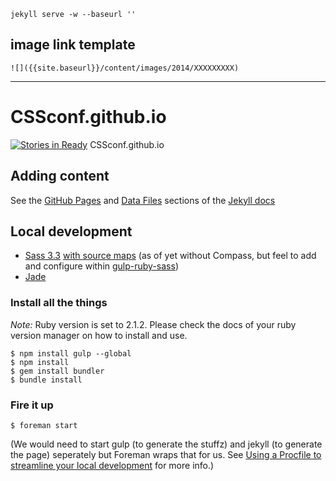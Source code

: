     jekyll serve -w --baseurl ''


## image link template

    ![]({{site.baseurl}}/content/images/2014/XXXXXXXXX)

----

# CSSconf.github.io

[![Stories in Ready](https://badge.waffle.io/cssunconf/cssconf.github.io.png?label=ready&title=Ready)](https://waffle.io/cssunconf/cssconf.github.io)
CSSconf.github.io

## Adding content

See the [GitHub Pages](http://jekyllrb.com/docs/github-pages/) and [Data Files](http://jekyllrb.com/docs/datafiles/) sections of the [Jekyll docs](http://jekyllrb.com/docs/home/)

## Local development

- [Sass 3.3](http://sass-lang.com/) [with source maps](https://developer.chrome.com/devtools/docs/css-preprocessors) (as of yet without Compass, but feel to add and configure within [gulp-ruby-sass](https://github.com/sindresorhus/gulp-ruby-sass))
- [Jade](http://jade-lang.com/)

### Install all the things

*Note:* Ruby version is set to 2.1.2. Please check the docs of your ruby version manager on how to install and use.

    $ npm install gulp --global
    $ npm install
    $ gem install bundler
    $ bundle install

### Fire it up

    $ foreman start

(We would need to start gulp (to generate the stuffz) and jekyll (to generate the page) seperately but Foreman wraps that for us. See [Using a Procfile to streamline your local development](http://mattstauffer.co/blog/using-a-procfile-to-streamline-your-local-development) for more info.)

